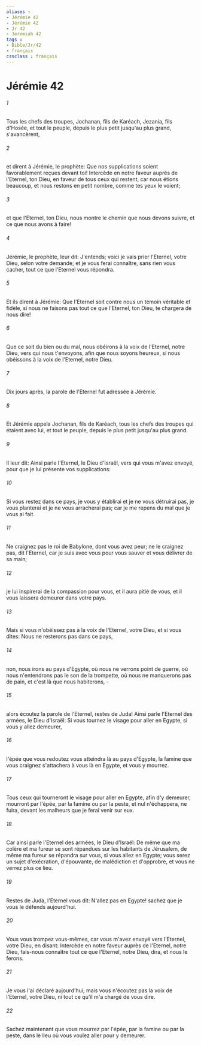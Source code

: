 ```yaml
---
aliases : 
- Jérémie 42
- Jérémie 42
- Jr 42
- Jeremiah 42
tags : 
- Bible/Jr/42
- français
cssclass : français
---
```


# Jérémie 42

###### 1
Tous les chefs des troupes, Jochanan, fils de Karéach, Jezania, fils d'Hosée, et tout le peuple, depuis le plus petit jusqu'au plus grand, s'avancèrent,
###### 2
et dirent à Jérémie, le prophète: Que nos supplications soient favorablement reçues devant toi! Intercède en notre faveur auprès de l'Eternel, ton Dieu, en faveur de tous ceux qui restent, car nous étions beaucoup, et nous restons en petit nombre, comme tes yeux le voient;
###### 3
et que l'Eternel, ton Dieu, nous montre le chemin que nous devons suivre, et ce que nous avons à faire!
###### 4
Jérémie, le prophète, leur dit: J'entends; voici je vais prier l'Eternel, votre Dieu, selon votre demande; et je vous ferai connaître, sans rien vous cacher, tout ce que l'Eternel vous répondra.
###### 5
Et ils dirent à Jérémie: Que l'Eternel soit contre nous un témoin véritable et fidèle, si nous ne faisons pas tout ce que l'Eternel, ton Dieu, te chargera de nous dire!
###### 6
Que ce soit du bien ou du mal, nous obéirons à la voix de l'Eternel, notre Dieu, vers qui nous t'envoyons, afin que nous soyons heureux, si nous obéissons à la voix de l'Eternel, notre Dieu.
###### 7
Dix jours après, la parole de l'Eternel fut adressée à Jérémie.
###### 8
Et Jérémie appela Jochanan, fils de Karéach, tous les chefs des troupes qui étaient avec lui, et tout le peuple, depuis le plus petit jusqu'au plus grand.
###### 9
Il leur dit: Ainsi parle l'Eternel, le Dieu d'Israël, vers qui vous m'avez envoyé, pour que je lui présente vos supplications:
###### 10
Si vous restez dans ce pays, je vous y établirai et je ne vous détruirai pas, je vous planterai et je ne vous arracherai pas; car je me repens du mal que je vous ai fait.
###### 11
Ne craignez pas le roi de Babylone, dont vous avez peur; ne le craignez pas, dit l'Eternel, car je suis avec vous pour vous sauver et vous délivrer de sa main;
###### 12
je lui inspirerai de la compassion pour vous, et il aura pitié de vous, et il vous laissera demeurer dans votre pays.
###### 13
Mais si vous n'obéissez pas à la voix de l'Eternel, votre Dieu, et si vous dites: Nous ne resterons pas dans ce pays,
###### 14
non, nous irons au pays d'Egypte, où nous ne verrons point de guerre, où nous n'entendrons pas le son de la trompette, où nous ne manquerons pas de pain, et c'est là que nous habiterons, -
###### 15
alors écoutez la parole de l'Eternel, restes de Juda! Ainsi parle l'Eternel des armées, le Dieu d'Israël: Si vous tournez le visage pour aller en Egypte, si vous y allez demeurer,
###### 16
l'épée que vous redoutez vous atteindra là au pays d'Egypte, la famine que vous craignez s'attachera à vous là en Egypte, et vous y mourrez.
###### 17
Tous ceux qui tourneront le visage pour aller en Egypte, afin d'y demeurer, mourront par l'épée, par la famine ou par la peste, et nul n'échappera, ne fuira, devant les malheurs que je ferai venir sur eux.
###### 18
Car ainsi parle l'Eternel des armées, le Dieu d'Israël: De même que ma colère et ma fureur se sont répandues sur les habitants de Jérusalem, de même ma fureur se répandra sur vous, si vous allez en Egypte; vous serez un sujet d'exécration, d'épouvante, de malédiction et d'opprobre, et vous ne verrez plus ce lieu.
###### 19
Restes de Juda, l'Eternel vous dit: N'allez pas en Egypte! sachez que je vous le défends aujourd'hui.
###### 20
Vous vous trompez vous-mêmes, car vous m'avez envoyé vers l'Eternel, votre Dieu, en disant: Intercède en notre faveur auprès de l'Eternel, notre Dieu, fais-nous connaître tout ce que l'Eternel, notre Dieu, dira, et nous le ferons.
###### 21
Je vous l'ai déclaré aujourd'hui; mais vous n'écoutez pas la voix de l'Eternel, votre Dieu, ni tout ce qu'il m'a chargé de vous dire.
###### 22
Sachez maintenant que vous mourrez par l'épée, par la famine ou par la peste, dans le lieu où vous voulez aller pour y demeurer.
